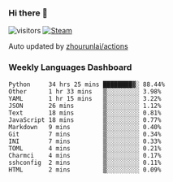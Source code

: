 ### Hi there 👋

![visitors](https://visitor-badge.glitch.me/badge?page_id=zhourunlai)
[![Steam](https://img.shields.io/badge/dynamic/json?label=Steam&query=%24.data.totalSubs&url=https%3A%2F%2Fapi.spencerwoo.com%2Fsubstats%2F%3Fsource%3DsteamGames%26queryKey%3D76561198285156854&suffix=%20Games&logo=steam&labelColor=134375&color=0b1a37&longCache=true)](http://steamcommunity.com/profiles/76561198285156854)

Auto updated by <a href="https://github.com/zhourunlai/zhourunlai/actions" target="_blank">zhourunlai/actions</a>

### Weekly Languages Dashboard

<!--PART:wakatime-->
```text
Python     34 hrs 25 mins ████████▓░ 88.44%
Other      1 hr 33 mins   ▒░░░░░░░░░ 3.98%
YAML       1 hr 15 mins   ▒░░░░░░░░░ 3.22%
JSON       26 mins        ▒░░░░░░░░░ 1.12%
Text       18 mins        ▒░░░░░░░░░ 0.81%
JavaScript 18 mins        ▒░░░░░░░░░ 0.77%
Markdown   9 mins         ▒░░░░░░░░░ 0.40%
Git        7 mins         ▒░░░░░░░░░ 0.34%
INI        7 mins         ▒░░░░░░░░░ 0.33%
TOML       4 mins         ▒░░░░░░░░░ 0.21%
Charmci    4 mins         ▒░░░░░░░░░ 0.17%
sshconfig  2 mins         ▒░░░░░░░░░ 0.11%
HTML       2 mins         ▒░░░░░░░░░ 0.09%
```
<!--PART:wakatime-->
